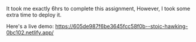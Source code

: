 It took me exactly 6hrs to complete this assignment, However, I took some extra time to deploy it.

Here's a live demo: <https://605de987f6be3645fcc58f0b--stoic-hawking-0bc102.netlify.app/>
